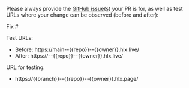 Please always provide the [GitHub issue(s)](../issues) your PR is for, as well as test URLs where your change can be observed (before and after):

Fix #<gh-issue-id>

Test URLs:
- Before: https://main--{{repo}}--{{owner}}.hlx.live/
- After: https://<branch>--{{repo}}--{{owner}}.hlx.live/

URL for testing:
- https://{{branch}}--{{repo}}--{{owner}}.hlx.page/
